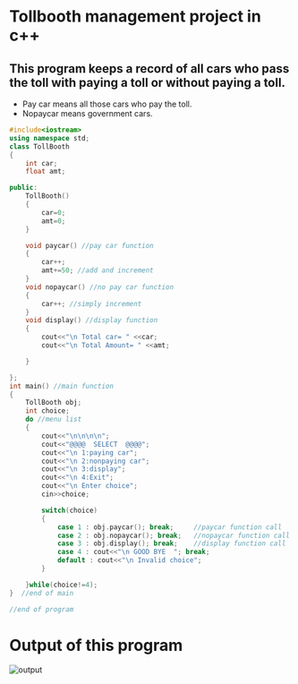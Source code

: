 # Tollbooth management project in c++

## This program keeps a record of all cars who pass the toll with paying a toll or without paying a toll.

- Pay car means all those cars who pay the toll.
- Nopaycar means government cars.


```cpp
#include<iostream>
using namespace std;
class TollBooth  
{
    int car;
    float amt;

public:
    TollBooth()
    {
        car=0;
        amt=0;
    }

    void paycar() //pay car function
    {
        car++;
        amt+=50; //add and increment
    }
    void nopaycar() //no pay car function
    {
        car++; //simply increment
    }
    void display() //display function
    {
        cout<<"\n Total car= " <<car;
        cout<<"\n Total Amount= " <<amt;

    }

};
int main() //main function
{
    TollBooth obj;
    int choice;
    do //menu list
    {
        cout<<"\n\n\n\n";
        cout<<"@@@@  SELECT  @@@@";
        cout<<"\n 1:paying car";
        cout<<"\n 2:nonpaying car";
        cout<<"\n 3:display";
        cout<<"\n 4:Exit";
        cout<<"\n Enter choice";
        cin>>choice;

        switch(choice)
        {
            case 1 : obj.paycar(); break;     //paycar function call
            case 2 : obj.nopaycar(); break;   //nopaycar function call
            case 3 : obj.display(); break;    //display function call
            case 4 : cout<<"\n GOOD BYE  "; break;
            default : cout<<"\n Invalid choice";
        }

    }while(choice!=4);
}  //end of main

//end of program
```

# Output of this program
![output](https://user-images.githubusercontent.com/78864134/143040323-4cca9d0f-7223-447f-ba1a-494f329d0c34.png)

